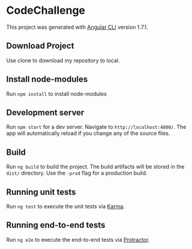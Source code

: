 # CodeChallenge

This project was generated with [Angular CLI](https://github.com/angular/angular-cli) version 1.7.1.

## Download Project
Use clone to download my repository to local.

## Install node-modules
Run `npm install` to install node-modules

## Development server

Run `npm start` for a dev server. Navigate to `http://localhost:4000/`. The app will automatically reload if you change any of the source files.


## Build

Run `ng build` to build the project. The build artifacts will be stored in the `dist/` directory. Use the `-prod` flag for a production build.

## Running unit tests

Run `ng test` to execute the unit tests via [Karma](https://karma-runner.github.io).

## Running end-to-end tests

Run `ng e2e` to execute the end-to-end tests via [Protractor](http://www.protractortest.org/).

